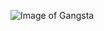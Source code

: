 ![Image of Gangsta](https://p4.wallpaperbetter.com/wallpaper/601/443/788/gangster-wallpaper-preview.jpg)
